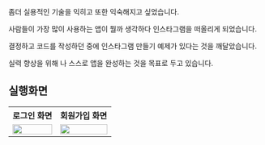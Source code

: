 좀더 실용적인 기술을 익히고 또한 익숙해지고 싶었습니다.

사람들이 가장 많이 사용하는 앱이 뭘까 생각하다 인스타그램을 떠올리게 되었습니다.

결정하고 코드를 작성하던 중에 인스타그램 만들기 예제가 있다는 것을 깨달았습니다.

실력 향상을 위해 나 스스로 앱을 완성하는 것을 목표로 두고 있습니다.



## 실행화면

<table>
    <tr>
        <th>로그인 화면</th>
        <th>회원가입 화면</th>
    </tr>
    <tr>
        <td valign="top">
            <img src="https://user-images.githubusercontent.com/102031783/199229023-cb83b44a-ed20-44ce-8bbe-3937c4ac6e9f.gif"  width="100%" />
        </td>
        <td valign="top">
            <img src="https://user-images.githubusercontent.com/102031783/199229085-7c4208a0-a908-48e7-830d-b3d5f669ebd9.gif"  width="100%"/>
        </td>
    </tr>
</table>
